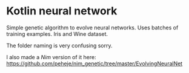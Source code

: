 # Kotlin neural network
Simple genetic algorithm to evolve neural networks. Uses batches of training examples. Iris and Wine dataset.

The folder naming is very confusing sorry. 

I also made a *Nim* version of it here:
https://github.com/peheje/nim_genetic/tree/master/EvolvingNeuralNet
